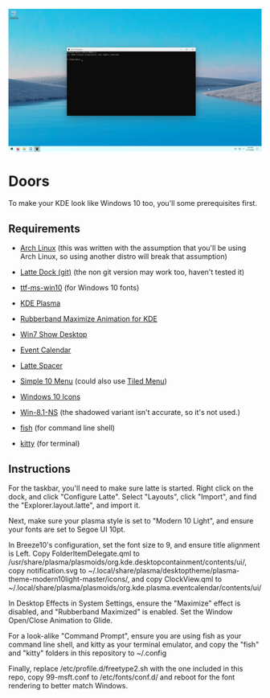![Preview of desktop](preview.png)
# Doors

To make your KDE look like Windows 10 too, you'll some prerequisites first.
## Requirements

 - [Arch Linux](https://www.archlinux.org/) (this was written with the
   assumption that you'll be using Arch Linux, so using another distro
   will break that assumption)
   
 -  [Latte Dock
   (git)](https://aur.archlinux.org/packages/latte-dock-git/) (the non
   git version may work too, haven't tested it)
   
 -  [ttf-ms-win10](https://aur.archlinux.org/packages/ttf-ms-win10/) (for
   Windows 10 fonts)
   
 -  [KDE Plasma](https://wiki.archlinux.org/index.php/KDE#Installation)
   
 -  [Rubberband Maximize Animation for
   KDE](https://store.kde.org/p/1270407)
   
 -  [Win7 Show Desktop](https://store.kde.org/p/1100895)
   
 -  [Event Calendar](https://store.kde.org/p/998901)
   
 -  [Latte Spacer](https://store.kde.org/p/1287102)
   
 -  [Simple 10
   Menu](https://github.com/fauzie811/plasma-applet-simple10menu) (could
   also use [Tiled Menu](https://store.kde.org/p/1160672/))
   
 -  [Windows 10 Icons](https://github.com/B00merang-Artwork/Windows-10)
   
 -  [Win-8.1-NS](https://store.kde.org/p/1084938) (the shadowed variant
   isn't accurate, so it's not used.)
   
 -  [fish](https://www.archlinux.org/packages/community/x86_64/fish/) (for command line shell)
 
 -  [kitty](https://www.archlinux.org/packages/community/x86_64/kitty/) (for terminal)

## Instructions
For the taskbar, you'll need to make sure latte is started. Right click on the dock, and click "Configure Latte". Select "Layouts", click "Import", and find the "Explorer.layout.latte", and import it.

Next, make sure your plasma style is set to "Modern 10 Light", and ensure your fonts are set to Segoe UI 10pt.

In Breeze10's configuration, set the font size to 9, and ensure title alignment is Left.
Copy FolderItemDelegate.qml to /usr/share/plasma/plasmoids/org.kde.desktopcontainment/contents/ui/, copy notification.svg to ~/.local/share/plasma/desktoptheme/plasma-theme-modern10light-master/icons/, and copy ClockView.qml to ~/.local/share/plasma/plasmoids/org.kde.plasma.eventcalendar/contents/ui/

In Desktop Effects in System Settings, ensure the "Maximize" effect is disabled, and "Rubberband Maximized" is enabled. Set the Window Open/Close Animation to Glide.

For a look-alike "Command Prompt", ensure you are using fish as your command line shell, and kitty as your terminal emulator, and copy the "fish" and "kitty" folders in this repository to ~/.config

Finally, replace /etc/profile.d/freetype2.sh with the one included in this repo, copy 99-msft.conf to /etc/fonts/conf.d/ and reboot for the font rendering to better match Windows.
